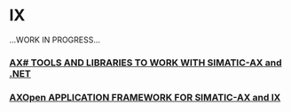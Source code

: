 # IX 

...WORK IN PROGRESS...

### [**AX#** TOOLS AND LIBRARIES TO WORK WITH SIMATIC-AX and .NET](https://ix-ax.github.io/axsharp/)


### [**AXOpen** APPLICATION FRAMEWORK FOR SIMATIC-AX and IX](https://ix-ax.github.io/AXOpen/)
